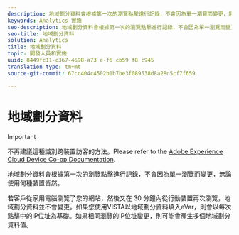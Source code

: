 ```yaml
---
description: 地域劃分資料會根據第一次的瀏覽點擊進行記錄，不會因為單一瀏覽而變更，無論使用何種裝置皆然。
keywords: Analytics 實施
seo-description: 地域劃分資料會根據第一次的瀏覽點擊進行記錄，不會因為單一瀏覽而變更，無論使用何種裝置皆然。
seo-title: 地域劃分資料
solution: Analytics
title: 地域劃分資料
topic: 開發人員和實施
uuid: 8449fc11-c367-4698-a73 e-f6 cb59 f8 c945
translation-type: tm+mt
source-git-commit: 67cc404c4502b1b7be3f089538d8a28d5cf7f659

---
```



# 地域劃分資料

>[!IMPORTANT]
>
>不再建議這種識別跨裝置訪客的方法。Please refer to the [Adobe Experience Cloud Device Co-op Documentation](https://marketing.adobe.com/resources/help/en_US/mcdc/).

地域劃分資料會根據第一次的瀏覽點擊進行記錄，不會因為單一瀏覽而變更，無論使用何種裝置皆然。

若客戶從家用電腦瀏覽了您的網站，然後又在 30 分鐘內從行動裝置再次瀏覽，地域劃分資料並不會變更。如果您使用VISTA以地域劃分資料填入eVar，則會以每次點擊中的IP位址為基礎。如果相同瀏覽的IP位址變更，則可能會產生多個地域劃分資料值。
